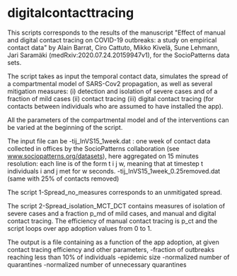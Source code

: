 # digitalcontacttracing
This scripts corresponds to the results of the manuscript "Effect of manual and digital contact tracing on COVID-19 outbreaks: a 
study on empirical contact data" by Alain Barrat, Ciro Cattuto, Mikko Kivelä, Sune Lehmann, Jari Saramäki
(medRxiv:2020.07.24.20159947v1), for the SocioPatterns data sets.

The script takes as input the temporal contact data, simulates the spread of a compartmental model of SARS-Cov2 propagation, as well as several 
mitigation measures: 
(i) detection and isolation of severe cases and of a fraction of mild cases
(ii) contact tracing
(iii) digital contact tracing (for contacts between individuals who are assumed to have installed the app).

All the parameters of the compartmental model and of the interventions can be varied at the beginning of the script.

The input file can be 
-tij_InVS15_1week.dat : one week of contact data collected in offices by the SocioPatterns collaboration (see www.sociopatterns.org/datasets), here aggregated on 15 minutes resolution: each line is of the form t i j w, meaning that at timestep t individuals i and j met for w seconds. 
-tij_InVS15_1week_0.25removed.dat (same with 25% of contacts removed)

The script 1-Spread_no_measures corresponds to an unmitigated spread.

The script 2-Spread_isolation_MCT_DCT contains measures of isolation of severe cases and a fraction p_md of mild cases, and manual and digital contact tracing. The efficiency of manual contact tracing is p_ct and the script loops over app adoption values from 0 to 1.

The output is a file containing as a function of the app adoption, at given contact tracing efficiency and other parameters,
-fraction of outbreaks reaching less than 10% of individuals
-epidemic size
-normalized number of quarantines
-normalized number of unnecessary quarantines
